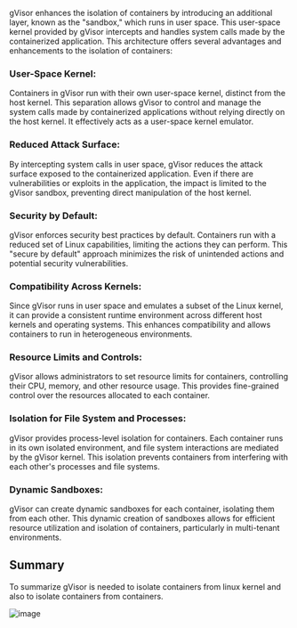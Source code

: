 gVisor enhances the isolation of containers by introducing an additional layer, known as the "sandbox," 
which runs in user space. This user-space kernel provided by gVisor intercepts and handles system calls made by the containerized application. 
This architecture offers several advantages and enhancements to the isolation of containers:

### User-Space Kernel:
Containers in gVisor run with their own user-space kernel, distinct from the host kernel. This separation allows gVisor to control and manage the system calls made by containerized applications without relying directly on the host kernel. It effectively acts as a user-space kernel emulator.

### Reduced Attack Surface:
By intercepting system calls in user space, gVisor reduces the attack surface exposed to the containerized application. Even if there are vulnerabilities or exploits in the application, the impact is limited to the gVisor sandbox, preventing direct manipulation of the host kernel.

### Security by Default:
gVisor enforces security best practices by default. Containers run with a reduced set of Linux capabilities, limiting the actions they can perform. This "secure by default" approach minimizes the risk of unintended actions and potential security vulnerabilities.

### Compatibility Across Kernels:
Since gVisor runs in user space and emulates a subset of the Linux kernel, it can provide a consistent runtime environment across different host kernels and operating systems. This enhances compatibility and allows containers to run in heterogeneous environments.

### Resource Limits and Controls:
gVisor allows administrators to set resource limits for containers, controlling their CPU, memory, and other resource usage. This provides fine-grained control over the resources allocated to each container.

### Isolation for File System and Processes:
gVisor provides process-level isolation for containers. Each container runs in its own isolated environment, and file system interactions are mediated by the gVisor kernel. 
This isolation prevents containers from interfering with each other's processes and file systems.

### Dynamic Sandboxes:
gVisor can create dynamic sandboxes for each container, isolating them from each other. This dynamic creation of
sandboxes allows for efficient resource utilization and isolation of containers, particularly in multi-tenant environments.

## Summary
To summarize gVisor is needed to isolate containers from linux kernel and also to isolate containers from containers.

![image](https://github.com/MeSabya/Kubernetes/assets/33947539/7d4ce820-b748-438d-9209-bb4f073d0323)
